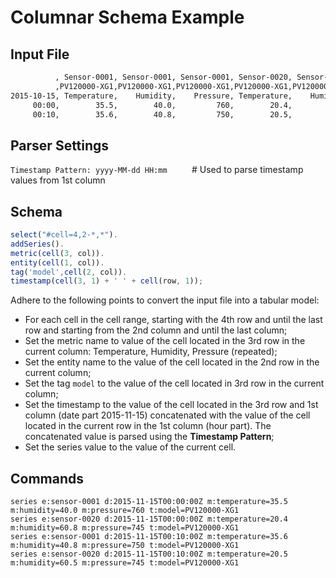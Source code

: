 # Columnar Schema Example

## Input File

```txt
          , Sensor-0001, Sensor-0001, Sensor-0001, Sensor-0020, Sensor-0020, Sensor-0020
          ,PV120000-XG1,PV120000-XG1,PV120000-XG1,PV120000-XG1,PV120000-XG1,PV120000-XG1
2015-10-15, Temperature,    Humidity,    Pressure, Temperature,    Humidity,    Pressure
     00:00,        35.5,        40.0,         760,        20.4,        60.8,         745
     00:10,        35.6,        40.8,         750,        20.5,        60.5,         745
```

## Parser Settings

`Timestamp Pattern: yyyy-MM-dd HH:mm`          # Used to parse timestamp values from 1st column

## Schema

```javascript
select("#cell=4,2-*,*").
addSeries().
metric(cell(3, col)).
entity(cell(1, col)).
tag('model',cell(2, col)).
timestamp(cell(3, 1) + ' ' + cell(row, 1));
```

Adhere to the following points to convert the input file into a tabular model:

* For each cell in the cell range, starting with the 4th row and until the last row and starting from the 2nd column and until the last column;
* Set the metric name to value of the cell located in the 3rd row in the current column: Temperature, Humidity, Pressure (repeated);
* Set the entity name to the value of the cell located in the 2nd row in the current column;
* Set the tag `model` to the value of the cell located in 3rd row in the current column;
* Set the timestamp to the value of the cell located in the 3rd row and 1st column (date part 2015-11-15) concatenated with the value of the cell located in the current row in the 1st column (hour part). The concatenated value is parsed using the **Timestamp Pattern**;
* Set the series value to the value of the current cell.

## Commands

```ls
series e:sensor-0001 d:2015-11-15T00:00:00Z m:temperature=35.5 m:humidity=40.0 m:pressure=760 t:model=PV120000-XG1
series e:sensor-0020 d:2015-11-15T00:00:00Z m:temperature=20.4 m:humidity=60.8 m:pressure=745 t:model=PV120000-XG1
series e:sensor-0001 d:2015-11-15T00:10:00Z m:temperature=35.6 m:humidity=40.8 m:pressure=750 t:model=PV120000-XG1
series e:sensor-0020 d:2015-11-15T00:10:00Z m:temperature=20.5 m:humidity=60.5 m:pressure=745 t:model=PV120000-XG1
```
